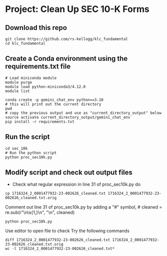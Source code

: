 # Project: Clean Up SEC 10-K Forms 

## Download this repo
```
git clone https://github.com/rs-kellogg/klc_fundamental
cd klc_fundamental
```

## Create a Conda environment using the requirements.txt file
```
# Load miniconda module
module purge
module load python-miniconda3/4.12.0
module list

conda create -p gemini_chat_env python==3.10
# this will print out the current directory
pwd
# copy the previous output and use as "current_directory_output" below
source activate current_directory_output/gemini_chat_env
pip install -r requirements.txt
```

## Run the script
```
cd sec_10k
# Run the python script
python proc_sec10k.py
```

## Modify script and check out output files
- Check what regular expression in line 31 of proc_sec10k.py do
```
cp 1716324_2_0001477932-23-002626_cleaned.txt 1716324_2_0001477932-23-002626_cleaned.txt.orig
```
Comment out line 31 of proc_sec10k.py by adding a "#" symbol, # cleaned = re.sub(r"\n\s{1,}\n", "\n", cleaned)
```
python proc_sec10k.py
```
Use editor to open file to check
Try the following commands
```
diff 1716324_2_0001477932-23-002626_cleaned.txt 1716324_2_0001477932-23-002626_cleaned.txt.orig
wc -l 1716324_2_0001477932-23-002626_cleaned.txt*
```